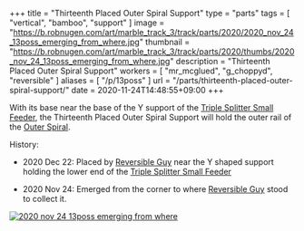 +++
title = "Thirteenth Placed Outer Spiral Support"
type = "parts"
tags = [ "vertical", "bamboo", "support" ]
image = "https://b.robnugen.com/art/marble_track_3/track/parts/2020/2020_nov_24_13poss_emerging_from_where.jpg"
thumbnail = "https://b.robnugen.com/art/marble_track_3/track/parts/2020/thumbs/2020_nov_24_13poss_emerging_from_where.jpg"
description = "Thirteenth Placed Outer Spiral Support"
workers = [
    "mr_mcglued",
    "g_choppyd",
	"reversible"
]
aliases = [
    "/p/13poss"
]
url = "/parts/thirteenth-placed-outer-spiral-support/"
date = 2020-11-24T14:48:55+09:00
+++

With its base near the base of the Y support of the [Triple Splitter Small Feeder](/parts/triple-splitter-small-feeder/), the Thirteenth Placed Outer Spiral Support
will hold
the outer rail of the [Outer Spiral](/parts/outer_spiral/).

History:

* 2020 Dec 22: Placed by [Reversible Guy](/workers/reversible/) near the Y shaped support holding the lower end of the [Triple Splitter Small Feeder](/parts/triple-splitter-small-feeder/)

* 2020 Nov 24: Emerged from the corner to where [Reversible Guy](/workers/reversible/) stood to collect it.

[![2020 nov 24 13poss emerging from where](//b.robnugen.com/art/marble_track_3/track/parts/2020/thumbs/2020_nov_24_13poss_emerging_from_where.jpg)](//b.robnugen.com/art/marble_track_3/track/parts/2020/2020_nov_24_13poss_emerging_from_where.jpg)
